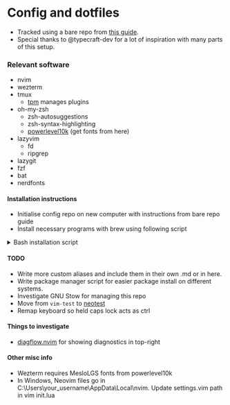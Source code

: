 # Config and dotfiles

- Tracked using a bare repo from [this guide](https://www.atlassian.com/git/tutorials/dotfiles).
- Special thanks to @typecraft-dev for a lot of inspiration with many parts of this setup.

### Relevant software

- nvim
- wezterm
- tmux
  - [tpm](https://github.com/tmux-plugins/tpm) manages plugins
- oh-my-zsh
  - zsh-autosuggestions
  - zsh-syntax-highlighting
  - [powerlevel10k](https://github.com/romkatv/powerlevel10k) (get fonts from here)
- lazyvim
  - fd
  - ripgrep
- lazygit
- fzf
- bat
- nerdfonts

#### Installation instructions
- Initialise config repo on new computer with instructions from bare repo guide
- Install necessary programs with brew using following script
<details>

<summary> Bash installation script </summary>

```bash
#!/bin/bash

# Check if Homebrew is installed
if ! command -v brew &> /dev/null; then
    echo "Homebrew not found. Installing Homebrew..."
    /bin/bash -c "$(curl -fsSL https://raw.githubusercontent.com/Homebrew/install/HEAD/install.sh)"
else
    echo "Homebrew is already installed."
fi

# List of programs to install via Homebrew
programs=("neovim" "tmux" "fzf" "bat" "lazygit" "fd" "ripgrep")

# Install the core programs possible with brew
for program in "${programs[@]}"; do
    if ! brew list "$program" &> /dev/null; then
        echo "Installing $program..."
        brew install "$program"
    else
        echo "$program is already installed."
    fi
done

# List of casks to install via Homebrew
programs=("wezterm")

# Install the core programs
for program in "${programs[@]}"; do
    if ! brew list "$program" &> /dev/null; then
        echo "Installing $program..."
        brew install --cask "$program"
    else
        echo "$program is already installed."
    fi
done


# Install Oh My Zsh if not already installed
if [ ! -d "$HOME/.oh-my-zsh" ]; then
    echo "Installing Oh My Zsh..."
    sh -c "$(curl -fsSL https://raw.githubusercontent.com/ohmyzsh/ohmyzsh/master/tools/install.sh)"
else
    echo "Oh My Zsh is already installed."
fi

# Install zsh plugins: autosuggestions, syntax-highlighting, and powerlevel10k
ZSH_CUSTOM="${ZSH_CUSTOM:-~/.oh-my-zsh/custom}"

# zsh-autosuggestions
if [ ! -d "$ZSH_CUSTOM/plugins/zsh-autosuggestions" ]; then
    echo "Installing zsh-autosuggestions..."
    <!-- git clone https://github.com/zsh-users/zsh-autosuggestions "$ZSH_CUSTOM/plugins/zsh-autosuggestions" -->
    brew install zsh-autosuggestions
else
    echo "zsh-autosuggestions is already installed."
fi

# zsh-syntax-highlighting
if [ ! -d "$ZSH_CUSTOM/plugins/zsh-syntax-highlighting" ]; then
    echo "Installing zsh-syntax-highlighting..."
    # git clone https://github.com/zsh-users/zsh-syntax-highlighting.git "$ZSH_CUSTOM/plugins/zsh-syntax-highlighting"
    brew install zsh-syntax-highlighting
else
    echo "zsh-syntax-highlighting is already installed."
fi

# powerlevel10k theme
if [ ! -d "$ZSH_CUSTOM/themes/powerlevel10k" ]; then
    echo "Installing powerlevel10k..."
    # git clone https://github.com/romkatv/powerlevel10k.git "$ZSH_CUSTOM/themes/powerlevel10k"
    brew install powerlevel10k
else
    echo "powerlevel10k is already installed."
fi

# Install Tmux Plugin Manager (TPM) for tmux
if [ ! -d "$HOME/.tmux/plugins/tpm" ]; then
    echo "Installing Tmux Plugin Manager (TPM)..."
    git clone https://github.com/tmux-plugins/tpm "$HOME/.tmux/plugins/tpm"
else
    echo "Tmux Plugin Manager (TPM) is already installed."
fi

# TODO: Install Nerd Fonts for powerlevel10k
echo "TODO: Include nerd font files and install them here."

# Prompt to apply changes
echo "All tools have been installed. Resourcing .zshrc"
source ~/.zshrc

# Install lazyvim and its dependencies

# Make a backup of current nvim setup
echo "Backing up current nvim setup"
# required backup
mv ~/.config/nvim{,.bak}

# optional but recommended
mv ~/.local/share/nvim{,.bak}
mv ~/.local/state/nvim{,.bak}
mv ~/.cache/nvim{,.bak}

echo "Installing LazyVim setup..."
git clone https://github.com/LazyVim/starter ~/.config/nvim
nvim +LazyInstall +q
rm -rf ~/.config/nvim/.git

# Add config alias back, so can easily access config repo
alias config='/usr/bin/git --git-dir=$HOME/.cfg/ --work-tree=$HOME'

echo "Automated installation complete! You will need to manually download and install the powerlevel10k nerd fonts."
```
</details>

#### TODO

- Write more custom aliases and include them in their own .md or in here.
- Write package manager script for easier package install on different systems.
- Investigate GNU Stow for managing this repo
- Move from `vim-test` to [neotest](https://github.com/nvim-neotest/neotest)
- Remap keyboard so held caps lock acts as ctrl

#### Things to investigate

- [diagflow.nvim](https://github.com/dgagn/diagflow.nvim) for showing diagnostics in top-right

#### Other misc info

- Wezterm requires MesloLGS fonts from powerlevel10k
- In Windows, Neovim files go in C:\Users\your_username\AppData\Local\nvim. Update settings.vim path in vim init.lua
